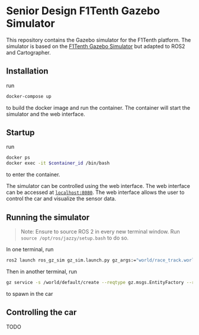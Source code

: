 # Senior Design F1Tenth Gazebo Simulator

This repository contains the Gazebo simulator for the F1Tenth platform. The simulator is based on the [F1Tenth Gazebo Simulator](https://github.com/haritsahm/simulator/tree/code_refactor) but adapted to ROS2 and Cartographer.

## Installation
run
```bash
docker-compose up
```
to build the docker image and run the container. The container will start the simulator and the web interface.

## Startup
run
```bash
docker ps
docker exec -it $container_id /bin/bash
```
to enter the container.

The simulator can be controlled using the web interface. The web interface can be accessed at [`localhost:8080`](http://localhost:8080/vnc.html). The web interface allows the user to control the car and visualize the sensor data.

## Running the simulator

> Note: Ensure to source ROS 2 in every new terminal window. Run `source /opt/ros/jazzy/setup.bash` to do so.

In one terminal, run
```bash
ros2 launch ros_gz_sim gz_sim.launch.py gz_args:="world/race_track.world"
```

Then in another terminal, run
```bash
gz service -s /world/default/create --reqtype gz.msgs.EntityFactory --reptype gz.msgs.Boolean --timeout 1000 --req 'sdf_filename: "urdf/model.urdf", name: "urdf_model"'
```
to spawn in the car

## Controlling the car
TODO
